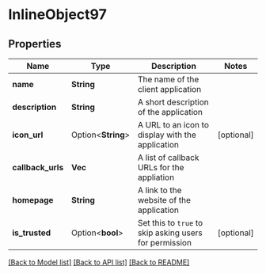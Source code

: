 # InlineObject97

## Properties

Name | Type | Description | Notes
------------ | ------------- | ------------- | -------------
**name** | **String** | The name of the client application | 
**description** | **String** | A short description of the application | 
**icon_url** | Option<**String**> | A URL to an icon to display with the application | [optional]
**callback_urls** | **Vec<String>** | A list of callback URLs for the appliation | 
**homepage** | **String** | A link to the website of the application | 
**is_trusted** | Option<**bool**> | Set this to `true` to skip asking users for permission | [optional]

[[Back to Model list]](../README.md#documentation-for-models) [[Back to API list]](../README.md#documentation-for-api-endpoints) [[Back to README]](../README.md)


